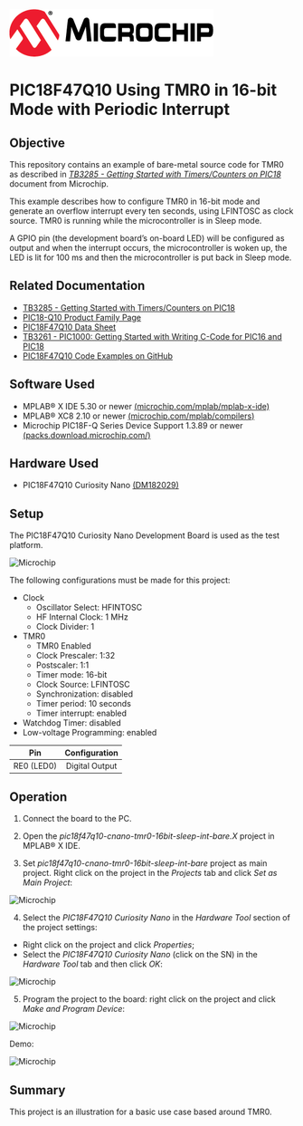 [![MCHP](images/microchip.png)](https://www.microchip.com)

# PIC18F47Q10 Using TMR0 in 16-bit Mode with Periodic Interrupt


## Objective
This repository contains an example of bare-metal source code for TMR0 as described in [*TB3285 - Getting Started with Timers/Counters on PIC18*](https://www.microchip.com/wwwappnotes/appnotes.aspx?appnote=en1003329) document from Microchip.

This example describes how to configure TMR0 in 16-bit mode and generate an overflow interrupt every ten seconds,
using LFINTOSC as clock source. TMR0 is running while the microcontroller is in Sleep mode.

A GPIO pin (the development board’s on-board LED) will be configured as output and when the interrupt occurs, the microcontroller is woken up, the LED is lit for 100 ms and then the microcontroller is put back in Sleep mode.

## Related Documentation
- [TB3285 - Getting Started with Timers/Counters on PIC18](https://www.microchip.com/wwwappnotes/appnotes.aspx?appnote=en1003329)
- [PIC18-Q10 Product Family Page](https://www.microchip.com/design-centers/8-bit/pic-mcus/device-selection/pic18f-q10-product-family)
- [PIC18F47Q10 Data Sheet](http://ww1.microchip.com/downloads/en/DeviceDoc/40002043D.pdf)
- [TB3261 - PIC1000: Getting Started with Writing C-Code for PIC16 and PIC18](https://www.microchip.com/wwwappnotes/appnotes.aspx?appnote=en1002117)
- [PIC18F47Q10 Code Examples on GitHub](https://github.com/microchip-pic-avr-examples?q=pic18f47q10-cnano&type=&language=)

## Software Used
- MPLAB® X IDE 5.30 or newer [(microchip.com/mplab/mplab-x-ide)](http://www.microchip.com/mplab/mplab-x-ide)
- MPLAB® XC8 2.10 or newer [(microchip.com/mplab/compilers)](http://www.microchip.com/mplab/compilers)
- Microchip PIC18F-Q Series Device Support 1.3.89 or newer [(packs.download.microchip.com/)](https://packs.download.microchip.com/)

## Hardware Used
- PIC18F47Q10 Curiosity Nano [(DM182029)](https://www.microchip.com/Developmenttools/ProductDetails/DM182029)

## Setup
The PIC18F47Q10 Curiosity Nano Development Board is used as the test platform.

![Microchip](images/PIC18F47Q10_CNANO.png)

The following configurations must be made for this project:
- Clock
  - Oscillator Select: HFINTOSC
  - HF Internal Clock: 1 MHz
  - Clock Divider: 1
- TMR0
  - TMR0 Enabled
  - Clock Prescaler: 1:32
  - Postscaler: 1:1
  - Timer mode: 16-bit
  - Clock Source: LFINTOSC
  - Synchronization: disabled
  - Timer period: 10 seconds
  - Timer interrupt: enabled
- Watchdog Timer: disabled
- Low-voltage Programming: enabled

|Pin           | Configuration      |
| :----------: | :----------------: |
|RE0 (LED0)    | Digital Output     |


## Operation
1. Connect the board to the PC.

2. Open the *pic18f47q10-cnano-tmr0-16bit-sleep-int-bare.X* project in MPLAB® X IDE.

3. Set *pic18f47q10-cnano-tmr0-16bit-sleep-int-bare* project as main project. Right click on the project in the *Projects* tab and click *Set as Main Project*:

![Microchip](images/TMR0-16bit-sleep-int-bare-main-project.png)

4. Select the *PIC18F47Q10 Curiosity Nano* in the *Hardware Tool* section of the project settings:
  - Right click on the project and click *Properties*;
  - Select the *PIC18F47Q10 Curiosity Nano* (click on the SN) in the *Hardware Tool* tab and then click *OK*:

![Microchip](images/TMR0-16bit-sleep-int-bare-tool-settings.png)

5. Program the project to the board: right click on the project and click *Make and Program Device*:

![Microchip](images/TMR0-16bit-sleep-int-bare-program.png)

Demo:

![Microchip](images/TMR0_16bit_sleep_int.gif)

## Summary

This project is an illustration for a basic use case based around TMR0.
